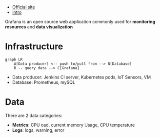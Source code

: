 - [Official site](https://grafana.com/grafana/dashboards/)
- [Intro](https://www.youtube.com/watch?v=lILY8eSspEo&t=151s&ab_channel=TechandBeyondWithMoss)


Grafana is an open source web application commonly used for **monitoring resources** and **data visualization**

# Infrastructure


```mermaid
graph LR
    A[Data producer] <-- push to/pull from --> B[Database]
    B -- query data --> C[Grafana]
```


- Data producer: Jenkins CI server, Kubernetes pods, IoT Sensors, VM 
- Database: Prometheus, mySQL


# Data
There are 2 data categories: 

- **Metrics**: CPU oad, current memory Usage, CPU temperature
- **Logs**: logs, warning, error